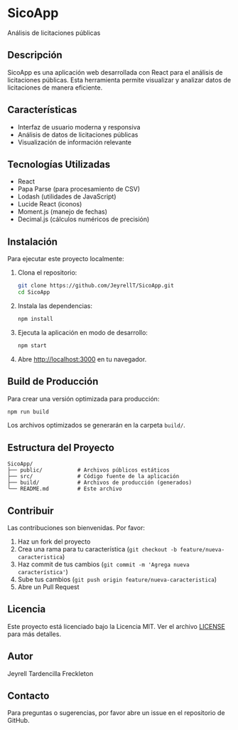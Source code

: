 # SicoApp

Análisis de licitaciones públicas

## Descripción

SicoApp es una aplicación web desarrollada con React para el análisis de licitaciones públicas. Esta herramienta permite visualizar y analizar datos de licitaciones de manera eficiente.

## Características

- Interfaz de usuario moderna y responsiva
- Análisis de datos de licitaciones públicas
- Visualización de información relevante

## Tecnologías Utilizadas

- React
- Papa Parse (para procesamiento de CSV)
- Lodash (utilidades de JavaScript)
- Lucide React (iconos)
- Moment.js (manejo de fechas)
- Decimal.js (cálculos numéricos de precisión)

## Instalación

Para ejecutar este proyecto localmente:

1. Clona el repositorio:
   ```bash
   git clone https://github.com/JeyrellT/SicoApp.git
   cd SicoApp
   ```

2. Instala las dependencias:
   ```bash
   npm install
   ```

3. Ejecuta la aplicación en modo de desarrollo:
   ```bash
   npm start
   ```

4. Abre [http://localhost:3000](http://localhost:3000) en tu navegador.

## Build de Producción

Para crear una versión optimizada para producción:

```bash
npm run build
```

Los archivos optimizados se generarán en la carpeta `build/`.

## Estructura del Proyecto

```
SicoApp/
├── public/           # Archivos públicos estáticos
├── src/              # Código fuente de la aplicación
├── build/            # Archivos de producción (generados)
└── README.md         # Este archivo
```

## Contribuir

Las contribuciones son bienvenidas. Por favor:

1. Haz un fork del proyecto
2. Crea una rama para tu característica (`git checkout -b feature/nueva-caracteristica`)
3. Haz commit de tus cambios (`git commit -m 'Agrega nueva característica'`)
4. Sube tus cambios (`git push origin feature/nueva-caracteristica`)
5. Abre un Pull Request

## Licencia

Este proyecto está licenciado bajo la Licencia MIT. Ver el archivo [LICENSE](LICENSE) para más detalles.

## Autor

Jeyrell Tardencilla Freckleton

## Contacto

Para preguntas o sugerencias, por favor abre un issue en el repositorio de GitHub.
